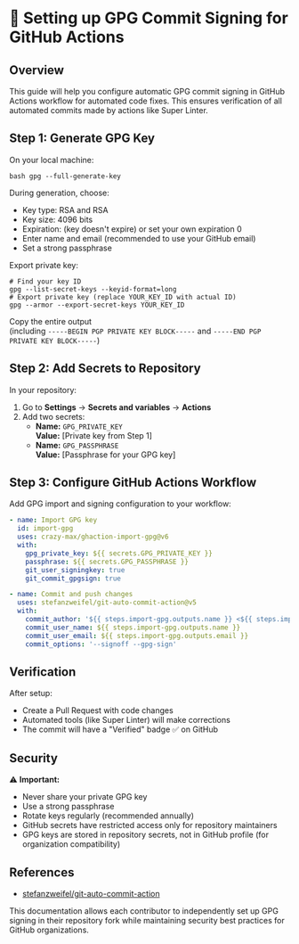 # 🔐 Setting up GPG Commit Signing for GitHub Actions

## Overview

This guide will help you configure automatic GPG commit signing in GitHub Actions workflow for automated code fixes. This ensures verification of all automated commits made by actions like Super Linter.

## Step 1: Generate GPG Key

On your local machine:

```
bash gpg --full-generate-key
```

During generation, choose:

- Key type: RSA and RSA
- Key size: 4096 bits
- Expiration: (key doesn't expire) or set your own expiration 0
- Enter name and email (recommended to use your GitHub email)
- Set a strong passphrase

Export private key:

```
# Find your key ID
gpg --list-secret-keys --keyid-format=long
# Export private key (replace YOUR_KEY_ID with actual ID)
gpg --armor --export-secret-keys YOUR_KEY_ID
```

Copy the entire output  
(including `-----BEGIN PGP PRIVATE KEY BLOCK-----` and `-----END PGP PRIVATE KEY BLOCK-----`)

## Step 2: Add Secrets to Repository

In your repository:

1. Go to **Settings** → **Secrets and variables** → **Actions**
2. Add two secrets:
   - **Name:** `GPG_PRIVATE_KEY`  
     **Value:** [Private key from Step 1]
   - **Name:** `GPG_PASSPHRASE`  
     **Value:** [Passphrase for your GPG key]

## Step 3: Configure GitHub Actions Workflow

Add GPG import and signing configuration to your workflow:

```yaml
- name: Import GPG key
  id: import-gpg
  uses: crazy-max/ghaction-import-gpg@v6
  with:
    gpg_private_key: ${{ secrets.GPG_PRIVATE_KEY }}
    passphrase: ${{ secrets.GPG_PASSPHRASE }}
    git_user_signingkey: true
    git_commit_gpgsign: true

- name: Commit and push changes
  uses: stefanzweifel/git-auto-commit-action@v5
  with:
    commit_author: '${{ steps.import-gpg.outputs.name }} <${{ steps.import-gpg.outputs.email }}>'
    commit_user_name: ${{ steps.import-gpg.outputs.name }}
    commit_user_email: ${{ steps.import-gpg.outputs.email }}
    commit_options: '--signoff --gpg-sign'
```

## Verification

After setup:

- Create a Pull Request with code changes
- Automated tools (like Super Linter) will make corrections
- The commit will have a "Verified" badge ✅ on GitHub

## Security

⚠️ **Important:**

- Never share your private GPG key
- Use a strong passphrase
- Rotate keys regularly (recommended annually)
- GitHub secrets have restricted access only for repository maintainers
- GPG keys are stored in repository secrets, not in GitHub profile (for organization compatibility)

## References

- [stefanzweifel/git-auto-commit-action](https://github.com/stefanzweifel/git-auto-commit-action)

This documentation allows each contributor to independently set up GPG signing in their repository fork while maintaining security best practices for GitHub organizations.
